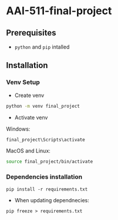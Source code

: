 # AAI-511-final-project

## Prerequisites 

* `python` and `pip` intalled

## Installation 

### Venv Setup

* Create venv

```sh
python -m venv final_project
```

* Activate venv 

Windows: 

```sh
final_project\Scripts\activate
```

MacOS and Linux: 


```sh
source final_project/bin/activate
```

### Dependencies installation 

```
pip install -r requirements.txt 
```

* When updating dependnecies: 

```
pip freeze > requirements.txt
```
